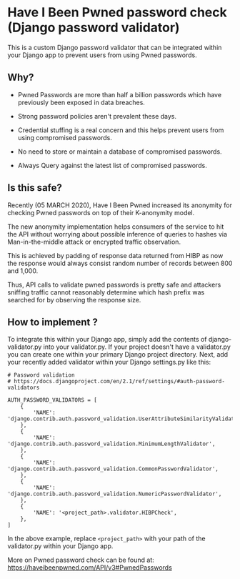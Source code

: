 # Have I Been Pwned password check (Django password validator)
This is a custom Django password validator that can be integrated within your Django app to prevent users from using Pwned passwords. 

## Why?

* Pwned Passwords are more than half a billion passwords which have previously been exposed in data breaches. 

* Strong password policies aren't prevalent these days.

* Credential stuffing is a real concern and this helps prevent users from using compromised passwords.

* No need to store or maintain a database of compromised passwords.

* Always Query against the latest list of compromised passwords.

## Is this safe?

Recently (05 MARCH 2020), Have I Been Pwned increased its anonymity for checking Pwned passwords on top of their K-anonymity model.

The new anonymity implementation helps consumers of the service to hit the API without worrying about possible inference of 
queries to hashes via Man-in-the-middle attack or encrypted traffic observation.

This is achieved by padding of response data returned from HIBP as now the response would always consist random number of records between 800 and 1,000.

Thus, API calls to validate pwned passwords is pretty safe and attackers sniffing traffic cannot reasonably determine which hash prefix was searched for by observing the response size.



## How to implement ?

To integrate this within your Django app, simply add the contents of django-validator.py into your validator.py. 
If your project doesn't have a validator.py you can create one within your primary Django project directory. 
Next, add your recently added validator within your Django settings.py like this:

```
# Password validation
# https://docs.djangoproject.com/en/2.1/ref/settings/#auth-password-validators

AUTH_PASSWORD_VALIDATORS = [
    {
        'NAME': 'django.contrib.auth.password_validation.UserAttributeSimilarityValidator',
    },
    {
        'NAME': 'django.contrib.auth.password_validation.MinimumLengthValidator',
    },
    {
        'NAME': 'django.contrib.auth.password_validation.CommonPasswordValidator',
    },
    {
        'NAME': 'django.contrib.auth.password_validation.NumericPasswordValidator',
    },
    {
        'NAME': '<project_path>.validator.HIBPCheck',
    },
]
```

In the above example, replace `<project_path>`  with your path of the validator.py within your Django app.


More on Pwned password check can be found at: https://haveibeenpwned.com/API/v3#PwnedPasswords
